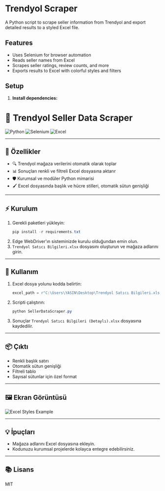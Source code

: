 # Trendyol Scraper

A Python script to scrape seller information from Trendyol and export detailed results to a styled Excel file.

## Features

- Uses Selenium for browser automation
- Reads seller names from Excel
- Scrapes seller ratings, review counts, and more
- Exports results to Excel with colorful styles and filters

## Setup

1. **Install dependencies:**

# 🚀 Trendyol Seller Data Scraper

![Python](https://img.shields.io/badge/Python-3.8%2B-blue?logo=python)
![Selenium](https://img.shields.io/badge/Selenium-Automation-green?logo=selenium)
![Excel](https://img.shields.io/badge/Excel-Export-217346?logo=microsoft-excel)

---

## 🎯 Özellikler

- 🔍 Trendyol mağaza verilerini otomatik olarak toplar
- 📊 Sonuçları renkli ve filtreli Excel dosyasına aktarır
- 🛡️ Kurumsal ve modüler Python mimarisi
- 🖌️ Excel dosyasında başlık ve hücre stilleri, otomatik sütun genişliği

---

## ⚡ Kurulum

1. Gerekli paketleri yükleyin:
   ```powershell
   pip install -r requirements.txt
   ```
2. Edge WebDriver'ın sisteminizde kurulu olduğundan emin olun.
3. `Trendyol Satıcı Bilgileri.xlsx` dosyasını oluşturun ve mağaza adlarını girin.

---

## 📝 Kullanım

1. Excel dosya yolunu kodda belirtin:
   ```python
   excel_path = r"C:\Users\YASIN\Desktop\Trendyol Satıcı Bilgileri.xlsx"
   ```
2. Scripti çalıştırın:
   ```powershell
   python SellerDataScraper.py
   ```
3. Sonuçlar `Trendyol Satıcı Bilgileri (Detaylı).xlsx` dosyasına kaydedilir.

---

## 📦 Çıktı

- Renkli başlık satırı
- Otomatik sütun genişliği
- Filtreli tablo
- Sayısal sütunlar için özel format

---

## 🖼️ Ekran Görüntüsü

![Excel Styles Example](https://img.icons8.com/color/96/000000/ms-excel.png)

---

## 💡 İpuçları

- Mağaza adlarını Excel dosyasına ekleyin.
- Kodunuzu kurumsal projelerde kolayca entegre edebilirsiniz.

---

## 📚 Lisans

MIT
